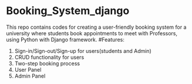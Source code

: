 # Booking_System_django
This repo contains codes for creating a user-friendly booking system for a university where students book appointments to meet with Professors, using Python with Django framework.
#Features:
1. Sign-in/Sign-out/Sign-up for users(students and Admin)
2. CRUD functionality for users
3. Two-step booking process
4. User Panel
5. Admin Panel
